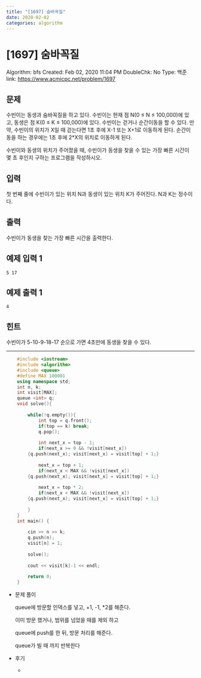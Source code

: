 ```yaml
---
title: "[1697] 숨바꼭질"
date: 2020-02-02
categories: algorithm
---
```

# [1697] 숨바꼭질

Algorithm: bfs
Created: Feb 02, 2020 11:04 PM
DoubleChk: No
Type: 백준
link: https://www.acmicpc.net/problem/1697

## 문제

수빈이는 동생과 숨바꼭질을 하고 있다. 수빈이는 현재 점 N(0 ≤ N ≤ 100,000)에 있고, 동생은 점 K(0 ≤ K ≤ 100,000)에 있다. 수빈이는 걷거나 순간이동을 할 수 있다. 만약, 수빈이의 위치가 X일 때 걷는다면 1초 후에 X-1 또는 X+1로 이동하게 된다. 순간이동을 하는 경우에는 1초 후에 2*X의 위치로 이동하게 된다.

수빈이와 동생의 위치가 주어졌을 때, 수빈이가 동생을 찾을 수 있는 가장 빠른 시간이 몇 초 후인지 구하는 프로그램을 작성하시오.

## 입력

첫 번째 줄에 수빈이가 있는 위치 N과 동생이 있는 위치 K가 주어진다. N과 K는 정수이다.

## 출력

수빈이가 동생을 찾는 가장 빠른 시간을 출력한다.

## 예제 입력 1

    5 17

## 예제 출력 1

    4

## 힌트

수빈이가 5-10-9-18-17 순으로 가면 4초만에 동생을 찾을 수 있다.

---
```c++
    #include <iostream>
    #include <algorithm>
    #include <queue>
    #define MAX 100001
    using namespace std;
    int n, k;
    int visit[MAX];
    queue <int> q;
    void solve(){
    
        while(!q.empty()){
            int top = q.front();
            if(top == k) break;
            q.pop();
    
            int next_x = top - 1;
            if(next_x >= 0 && !visit[next_x]) 
    	{q.push(next_x); visit[next_x] = visit[top] + 1;}
    
            next_x = top + 1;
            if(next_x < MAX && !visit[next_x])
    	{q.push(next_x); visit[next_x] = visit[top] + 1;}
    
            next_x = top * 2;
            if(next_x < MAX && !visit[next_x])
    	{q.push(next_x); visit[next_x] = visit[top] + 1;}
    
        }
    }
    int main() {
    
        cin >> n >> k;
        q.push(n);
        visit[n] = 1;
    
        solve();
    
        cout << visit[k]-1 << endl;
    
        return 0;
    }
```
- 문제 풀이

    queue에 방문할 인덱스를 넣고, +1, -1, *2를 해준다.

    이미 방문 했거나, 범위를 넘었을 때를 제외 하고

    queue에 push를 한 뒤, 방문 처리를 해준다.

    queue가 빌 때 까지 반복한다

- 후기

    -